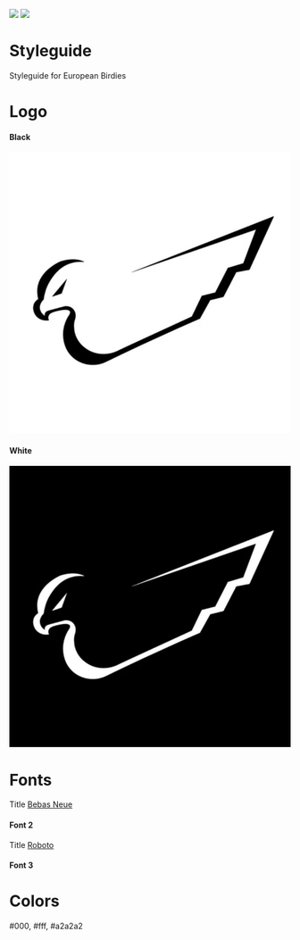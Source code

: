 <a href="https://chat.kryptokrona.se"><img src="https://img.shields.io/discord/562673808582901793?label=Discord&logo=Discord&logoColor=white&style=plastic"></a>
<a href="https://twitter.com/kryptokrona"><img src="https://img.shields.io/twitter/follow/kryptokrona?style=social"></a>

# Styleguide

Styleguide for European Birdies

# Logo

#### Black

![LogoBlack](https://github.com/ux33-331/European-Birdies/blob/main/assets/png/white-bg.png?raw=true)

#### White

![LogoWhite](https://github.com/ux33-331/European-Birdies/blob/main/assets/png/black-bg.png?raw=true)


# Fonts

Title
[Bebas Neue](https://fonts.google.com/specimen/Bebas+Neue?query=bebas) 

#### Font 2
Title
[Roboto](https://fonts.google.com/specimen/Roboto?query=roboto) 

#### Font 3


# Colors

#000, #fff, #a2a2a2


